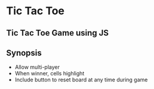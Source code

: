 # Tic Tac Toe
## Tic Tac Toe Game using JS

## Synopsis
* Allow multi-player
* When winner, cells highlight
* Include button to reset board at any time during game

